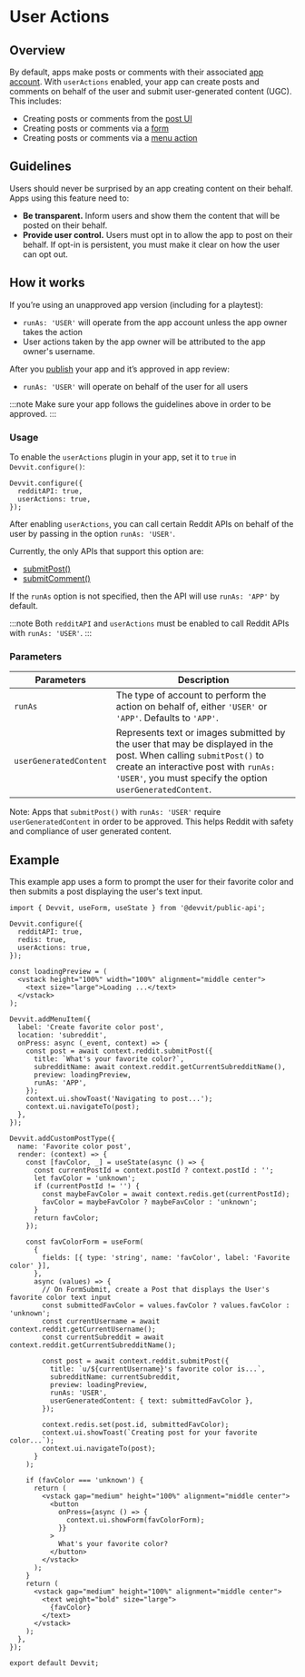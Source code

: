 # User Actions

## Overview

By default, apps make posts or comments with their associated [app account](../about_devvit#app-accounts). With `userActions` enabled, your app can create posts and comments on behalf of the user and submit user-generated content (UGC). This includes:

- Creating posts or comments from the [post UI](../interactive_posts.md)
- Creating posts or comments via a [form](forms.md)
- Creating posts or comments via a [menu action](./menu-actions.mdx)

## Guidelines

Users should never be surprised by an app creating content on their behalf. Apps using this feature need to:

- **Be transparent.** Inform users and show them the content that will be posted on their behalf.
- **Provide user control.** Users must opt in to allow the app to post on their behalf. If opt-in is persistent, you must make it clear on how the user can opt out.

## How it works

If you’re using an unapproved app version (including for a playtest):

- `runAs: 'USER'` will operate from the app account unless the app owner takes the action
- User actions taken by the app owner will be attributed to the app owner's username.

After you [publish](../publishing.md) your app and it’s approved in app review:

- `runAs: 'USER'` will operate on behalf of the user for all users

:::note
Make sure your app follows the guidelines above in order to be approved.
:::

### Usage

To enable the `userActions` plugin in your app, set it to `true` in `Devvit.configure()`:

```tsx
Devvit.configure({
  redditAPI: true,
  userActions: true,
});
```

After enabling `userActions`, you can call certain Reddit APIs on behalf of the user by passing in the option `runAs: 'USER'`.

Currently, the only APIs that support this option are:

- [submitPost()](../api/redditapi/RedditAPIClient/classes/RedditAPIClient.md#submitpost)
- [submitComment()](../api/redditapi/RedditAPIClient/classes/RedditAPIClient.md#submitcomment)

If the `runAs` option is not specified, then the API will use `runAs: 'APP'` by default.

:::note
Both `redditAPI` and `userActions` must be enabled to call Reddit APIs with `runAs: 'USER'`.
:::

### Parameters

| **Parameters**         | **Description**                                                                                                                                                                                                        |
| ---------------------- | ---------------------------------------------------------------------------------------------------------------------------------------------------------------------------------------------------------------------- |
| `runAs`                | The type of account to perform the action on behalf of, either `'USER'` or `'APP'`. Defaults to `'APP'`.                                                                                                               |
| `userGeneratedContent` | Represents text or images submitted by the user that may be displayed in the post. When calling `submitPost()` to create an interactive post with `runAs: 'USER'`, you must specify the option `userGeneratedContent`. |

Note: Apps that `submitPost()` with `runAs: 'USER'` require `userGeneratedContent` in order to be approved. This helps Reddit with safety and compliance of user generated content.

## Example

This example app uses a form to prompt the user for their favorite color and then submits a post displaying the user's text input.

```tsx
import { Devvit, useForm, useState } from '@devvit/public-api';

Devvit.configure({
  redditAPI: true,
  redis: true,
  userActions: true,
});

const loadingPreview = (
  <vstack height="100%" width="100%" alignment="middle center">
    <text size="large">Loading ...</text>
  </vstack>
);

Devvit.addMenuItem({
  label: 'Create favorite color post',
  location: 'subreddit',
  onPress: async (_event, context) => {
    const post = await context.reddit.submitPost({
      title: `What's your favorite color?`,
      subredditName: await context.reddit.getCurrentSubredditName(),
      preview: loadingPreview,
      runAs: 'APP',
    });
    context.ui.showToast('Navigating to post...');
    context.ui.navigateTo(post);
  },
});

Devvit.addCustomPostType({
  name: 'Favorite color post',
  render: (context) => {
    const [favColor, _] = useState(async () => {
      const currentPostId = context.postId ? context.postId : '';
      let favColor = 'unknown';
      if (currentPostId != '') {
        const maybeFavColor = await context.redis.get(currentPostId);
        favColor = maybeFavColor ? maybeFavColor : 'unknown';
      }
      return favColor;
    });

    const favColorForm = useForm(
      {
        fields: [{ type: 'string', name: 'favColor', label: 'Favorite color' }],
      },
      async (values) => {
        // On FormSubmit, create a Post that displays the User's favorite color text input
        const submittedFavColor = values.favColor ? values.favColor : 'unknown';
        const currentUsername = await context.reddit.getCurrentUsername();
        const currentSubreddit = await context.reddit.getCurrentSubredditName();

        const post = await context.reddit.submitPost({
          title: `u/${currentUsername}'s favorite color is...`,
          subredditName: currentSubreddit,
          preview: loadingPreview,
          runAs: 'USER',
          userGeneratedContent: { text: submittedFavColor },
        });

        context.redis.set(post.id, submittedFavColor);
        context.ui.showToast(`Creating post for your favorite color...`);
        context.ui.navigateTo(post);
      }
    );

    if (favColor === 'unknown') {
      return (
        <vstack gap="medium" height="100%" alignment="middle center">
          <button
            onPress={async () => {
              context.ui.showForm(favColorForm);
            }}
          >
            What's your favorite color?
          </button>
        </vstack>
      );
    }
    return (
      <vstack gap="medium" height="100%" alignment="middle center">
        <text weight="bold" size="large">
          {favColor}
        </text>
      </vstack>
    );
  },
});

export default Devvit;
```
